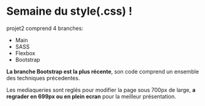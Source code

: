 # Semaine du style(.css) !

projet2 comprend 4 branches:

- Main
- SASS
- Flexbox
- Bootstrap

**La branche Bootstrap est la plus récente**, son code comprend un ensemble des techniques précedentes.

Les mediaqueries sont reglés pour modifier la page sous 700px de large, **a regrader en 699px ou en plein ecran** pour la meilleur présentation.